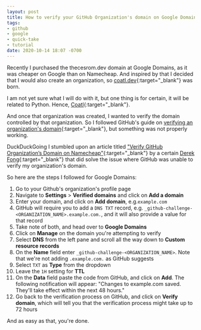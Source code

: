 ```yaml
---
layout: post
title: How to verify your GitHub Organization's domain on Google Domains
tags:
- github
- google
- quick-take
- tutorial
date: 2020-10-14 18:07 -0700
---
```

Recently I purchased the thecesrom.dev domain at Google Domains, as it was cheaper on Google than on Namecheap. And inspired by that I decided that I would also create an organization, so [coatl.dev](https://github.com/coatl-dev){:target="_blank"} was born.

I am not yet sure what I will do with it, but one thing is for certain, it will be related to Python. Hence, [Coatl](https://en.wikipedia.org/wiki/Coatl){:target="_blank"}.

And once that organization was created, I wanted to verify the domain controlled by that organization. So I followed GitHub's guide on [verifying an organization's domain](https://docs.github.com/en/free-pro-team@latest/github/setting-up-and-managing-organizations-and-teams/verifying-your-organizations-domain){:target="_blank"}, but something was not properly working.

DuckDuckGoing I stumbled upon an article titled ["Verify GitHub Organization’s Domain on Namecheap"](https://medium.com/@derekfong/verify-github-organizations-domain-on-namecheap-9b2af148679a){:target="_blank"} by a certain [Derek Fong](https://medium.com/@derekfong){:target="_blank"} that did solve the issue where GitHub was unable to verify my organization's domain.

So here are the steps I followed for Google Domains:

1. Go to your Github's organization's profile page
1. Navigate to **Settings** > **Verified domains** and click on **Add a domain**
1. Enter your domain, and click on **Add domain**, e.g.`example.com`
1. GitHub will require you to add a `DNS TXT` record, e.g. `_github-challenge-<ORGANIZATION_NAME>.example.com.`, and it will also provide a value for that record
1. Take note of both, and head over to **Google Domains**
1. Click on **Manage** on the domain you're attempting to verify
1. Select **DNS** from the left pane and scroll all the way down to **Custom resource records**
1. On the **Name** field enter `_github-challenge-<ORGANIZATION_NAME>`. Note that we're not adding `.example.com.` as GitHub suggests
1. Select `TXT` as **Type** from the dropdown
1. Leave the `1H` setting for **TTL**
1. On the **Data** field paste the code from GitHub, and click on **Add**. The following notification will appear: "Changes to example.com saved. They'll take effect within the next 48 hours."
1. Go back to the verification process on GitHub, and click on **Verify domain**, which will tell you that the verification process might take up to 72 hours

And as easy as that, you're done.
